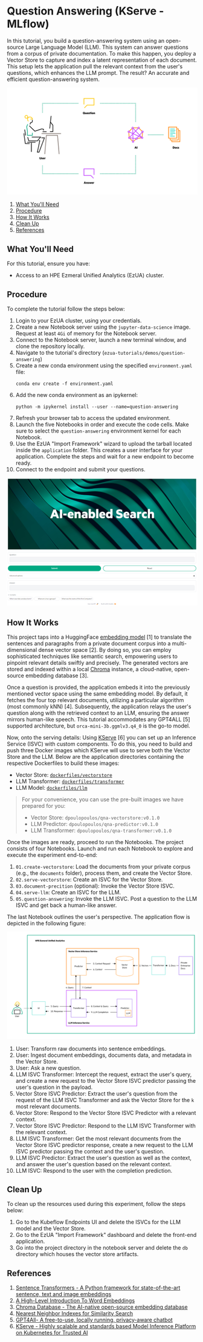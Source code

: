 # Question Answering (KServe - MLflow)

In this tutorial, you build a question-answering system using an open-source Large Language Model (LLM). This system can
answer questions from a corpus of private documentation. To make this happen, you deploy a Vector Store to capture and
index a latent representation of each document. This setup lets the application pull the relevant context from the
user's questions, which enhances the LLM prompt. The result? An accurate and efficient question-answering system.

![llm-high-level](images/LLM-high-level.png)

1. [What You'll Need](#what-youll-need)
1. [Procedure](#procedure)
1. [How It Works](#how-it-works)
1. [Clean Up](#clean-up)
1. [References](#references)

## What You'll Need

For this tutorial, ensure you have:

- Access to an HPE Ezmeral Unified Analytics (EzUA) cluster.

## Procedure

To complete the tutorial follow the steps below:

1. Login to your EzUA cluster, using your credentials.
1. Create a new Notebook server using the `jupyter-data-science` image. Request at least `4Gi` of memory for the
   Notebook server.
1. Connect to the Notebook server, launch a new terminal window, and clone the repository locally.
1. Navigate to the tutorial's directory (`ezua-tutorials/demos/question-answering`)
1. Create a new conda environment using the specified `environment.yaml` file:
   ```
   conda env create -f environment.yaml
   ```
1. Add the new conda environment as an ipykernel:
   ```
   python -m ipykernel install --user --name=question-answering
   ```
1. Refresh your browser tab to access the updated environment.
1. Launch the five Notebooks in order and execute the code cells. Make sure to select the `question-answering`
   environment kernel for each Notebook.
1. Use the EzUA "Import Framework" wizard to upload the tarball located inside the `application` folder. This creates a
   user interface for your application. Complete the steps and wait for a new endpoint to become ready.
1. Connect to the endpoint and submit your questions.

![application-ui](images/application-ui.png)

## How It Works

This project taps into a HuggingFace [embedding model](https://huggingface.co/sentence-transformers/all-MiniLM-L6-v2)
[1] to translate the sentences and paragraphs from a private document corpus into a multi-dimensional dense vector space
[2]. By doing so, you can employ sophisticated techniques like semantic search, empowering users to pinpoint relevant
details swiftly and precisely. The generated vectors are stored and indexed within a local
[Chroma](https://www.trychroma.com/) instance, a cloud-native, open-source embedding database [3].

Once a question is provided, the application embeds it into the previously mentioned vector space using the same
embedding model. By default, it fetches the four top relevant documents, utilizing a particular algorithm (most commonly
kNN) [4]. Subsequently, the application relays the user's question along with the retrieved context to an LLM, ensuring
the answer mirrors human-like speech. This tutorial accommodates any GPT4ALL [5] supported architecture, but
`orca-mini-3b.ggmlv3.q4_0` is the go-to model.

Now, onto the serving details: Using [KServe](https://kserve.github.io/website/0.11/) [6] you can set up an Inference
Service (ISVC) with custom components. To do this, you need to build and push three Docker images which KServe will use
to serve both the Vector Store and the LLM. Below are the application directories containing the respective Dockerfiles
to build these images:

- Vector Store: [`dockerfiles/vectorstore`](dockerfiles/vectorstore)
- LLM Transformer: [`dockerfiles/transformer`](dockerfiles/transformer)
- LLM Model: [`dockerfiles/llm`](dockerfiles/llm)

> For your convenience, you can use the pre-built images we have prepared for you:
> - Vector Store: `dpoulopoulos/qna-vectorstore:v0.1.0`
> - LLM Predictor: `dpoulopoulos/qna-predictor:v0.1.0`
> - LLM Transformer: `dpoulopoulos/qna-transformer:v0.1.0`

Once the images are ready, proceed to run the Notebooks. The project consists of four Notebooks. Launch and run each
Notebook to explore and execute the experiment end-to-end:

1. `01.create-vectorstore`: Load the documents from your private corpus (e.g., the `documents` folder), process them,
    and create the Vector Store.
1. `02.serve-vectorstore`: Create an ISVC for the Vector Store.
1. `03.document-precition` (optional): Invoke the Vector Store ISVC.
1. `04.serve-llm`: Create an ISVC for the LLM.
1. `05.question-answering`: Invoke the LLM ISVC. Post a question to the LLM ISVC and get back a human-like answer.

The last Notebook outlines the user's perspective. The application flow is depicted in the following figure:

![flow-chart](images/LLM-flowchart.png)

1. User: Transform raw documents into sentence embeddings.
1. User: Ingest document embeddings, documents data, and metadata in the Vector Store.
1. User: Ask a new question.
1. LLM ISVC Transformer: Intercept the request, extract the user's query, and create a new request to the Vector Store
   ISVC predictor passing the user's question in the payload.
1. Vector Store ISVC Predictor: Extract the user's question from the request of the LLM ISVC Transformer and ask the
   Vector Store for the `k` most relevant documents.
1. Vector Store: Respond to the Vector Store ISVC Predictor with a relevant context.
1. Vector Store ISVC Predictor: Respond to the LLM ISVC Transformer with the relevant context.
1. LLM ISVC Transformer: Get the most relevant documents from the Vector Store ISVC predictor response, create a new
   request to the LLM ISVC predictor passing the context and the user's question.
1. LLM ISVC Predictor: Extract the user's question as well as the context, and answer the user's question based on the
   relevant context.
1. LLM ISVC: Respond to the user with the completion prediction.

## Clean Up

To clean up the resources used during this experiment, follow the steps below:

1. Go to the Kubeflow Endpoints UI and delete the ISVCs for the LLM model and the Vector Store.
1. Go to the EzUA "Import Framework" dashboard and delete the front-end application.
1. Go into the project directory in the notebook server and delete the `db` directory which houses the vector store
   artifacts.

## References

1. [Sentence Transformers - A Python framework for state-of-the-art sentence, text and image embeddings](https://www.sbert.net/)
1. [A High-Level Introduction To Word Embeddings](https://predictivehacks.com/a-high-level-introduction-to-word-embeddings/)
1. [Chroma Database - The AI-native open-source embedding database](https://docs.trychroma.com/)
1. [Nearest Neighbor Indexes for Similarity Search](https://www.pinecone.io/learn/series/faiss/vector-indexes/)
1. [GPT4All- A free-to-use, locally running, privacy-aware chatbot](https://gpt4all.io/index.html)
1. [KServe - Highly scalable and standards based Model Inference Platform on Kubernetes for Trusted AI](https://kserve.github.io/website/0.11/)
